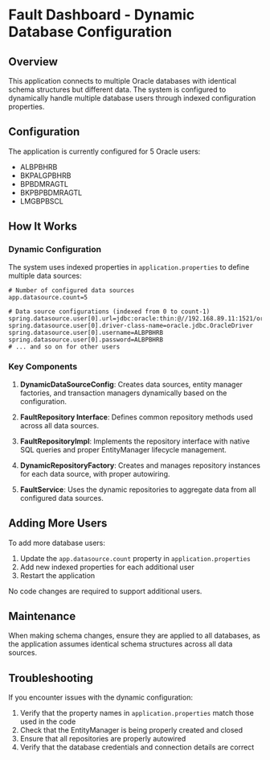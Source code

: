 # Fault Dashboard - Dynamic Database Configuration

## Overview
This application connects to multiple Oracle databases with identical schema structures but different data. The system is configured to dynamically handle multiple database users through indexed configuration properties.

## Configuration

The application is currently configured for 5 Oracle users:
- ALBPBHRB
- BKPALGPBHRB
- BPBDMRAGTL
- BKPBPBDMRAGTL
- LMGBPBSCL

## How It Works

### Dynamic Configuration
The system uses indexed properties in `application.properties` to define multiple data sources:

```properties
# Number of configured data sources
app.datasource.count=5

# Data source configurations (indexed from 0 to count-1)
spring.datasource.user[0].url=jdbc:oracle:thin:@//192.168.89.11:1521/orcl
spring.datasource.user[0].driver-class-name=oracle.jdbc.OracleDriver
spring.datasource.user[0].username=ALBPBHRB
spring.datasource.user[0].password=ALBPBHRB
# ... and so on for other users
```

### Key Components

1. **DynamicDataSourceConfig**: Creates data sources, entity manager factories, and transaction managers dynamically based on the configuration.

2. **FaultRepository Interface**: Defines common repository methods used across all data sources.

3. **FaultRepositoryImpl**: Implements the repository interface with native SQL queries and proper EntityManager lifecycle management.

4. **DynamicRepositoryFactory**: Creates and manages repository instances for each data source, with proper autowiring.

5. **FaultService**: Uses the dynamic repositories to aggregate data from all configured data sources.

## Adding More Users

To add more database users:

1. Update the `app.datasource.count` property in `application.properties`
2. Add new indexed properties for each additional user
3. Restart the application

No code changes are required to support additional users.

## Maintenance

When making schema changes, ensure they are applied to all databases, as the application assumes identical schema structures across all data sources.

## Troubleshooting

If you encounter issues with the dynamic configuration:

1. Verify that the property names in `application.properties` match those used in the code
2. Check that the EntityManager is being properly created and closed
3. Ensure that all repositories are properly autowired
4. Verify that the database credentials and connection details are correct